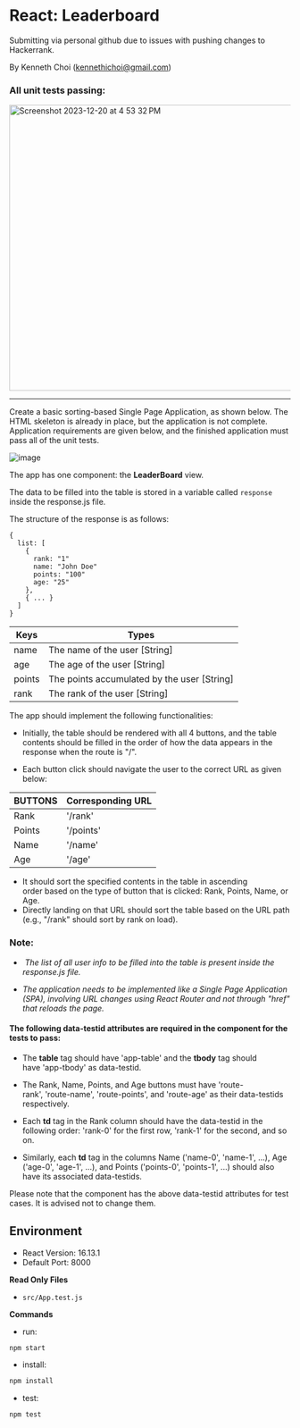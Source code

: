 # React: Leaderboard  

Submitting via personal github due to issues with pushing changes to Hackerrank.

By Kenneth Choi (kennethichoi@gmail.com)



### All unit tests passing: ###

<img width="512" alt="Screenshot 2023-12-20 at 4 53 32 PM" src="https://github.com/mrkchoi/hackerrank_leaderboard/assets/40152546/726ffd48-892c-4681-9f29-560265a37597">


---------------------------------------------------------------------------------


Create a basic sorting-based Single Page Application, as shown below. The HTML skeleton is already in place, but the application is not complete. Application requirements are given below, and the finished application must pass all of the unit tests.

![image](https://hrcdn.net/s3_pub/istreet-assets/e8l1BsH7q0cRXerreQ7QRg/final_lb.gif)



The app has one component: the **LeaderBoard** view.

The data to be filled into the table is stored in a variable called `response` inside the response.js file.

The structure of the response is as follows:

```
{
  list: [
    {
      rank: "1"
      name: "John Doe"
      points: "100"
      age: "25"
    },
    { ... }
  ]
}
```

| Keys           | Types                                      |
| -------------- | ------------------------------------------ |
| name       		 | The name of the user [String]              |
| age            | The age of the user [String]               |
| points         | The points accumulated by the user [String]|
| rank           | The rank of the user [String]              |


The app should implement the following functionalities:

- Initially, the table should be rendered with all 4 buttons, and the table contents should be filled in the order of how the data appears in the response when the route is "/".

- Each button click should navigate the user to the correct URL as given below:

| BUTTONS        | Corresponding URL  |
| -------------- | ------------------ |
| Rank       		 | '/rank'            |
| Points         | '/points'          |
| Name           | '/name'            |
| Age            | '/age'             |

- It should sort the specified contents in the table in ascending order based on the type of button that is clicked: Rank, Points, Name, or Age.
- Directly landing on that URL should sort the table based on the URL path (e.g., "/rank" should sort by rank on load).


### Note:

-  _The list of all user info to be filled into the table is present inside the response.js file._

- _The application needs to be implemented like a Single Page Application (SPA), involving URL changes using React Router and not through "href" that reloads the page._

#### The following data-testid attributes are required in the component for the tests to pass:

- The **table** tag should have 'app-table' and the **tbody** tag should have 'app-tbody' as data-testid.

- The Rank, Name, Points, and Age buttons must have 'route-rank', 'route-name', 'route-points', and 'route-age' as their data-testids respectively.

- Each **td** tag in the Rank column should have the data-testid in the following order: 'rank-0' for the first row, 'rank-1' for the second, and so on.

- Similarly, each **td** tag in the columns Name ('name-0', 'name-1', ...), Age ('age-0', 'age-1', ...), and Points ('points-0', 'points-1', ...) should also have its associated data-testids.


Please note that the component has the above data-testid attributes for test cases. It is advised not to change them.

## Environment 

- React Version: 16.13.1
- Default Port: 8000

**Read Only Files**
- `src/App.test.js`


**Commands**
- run: 
```bash
npm start
```
- install: 
```bash
npm install
```
- test: 
```bash
npm test
```

